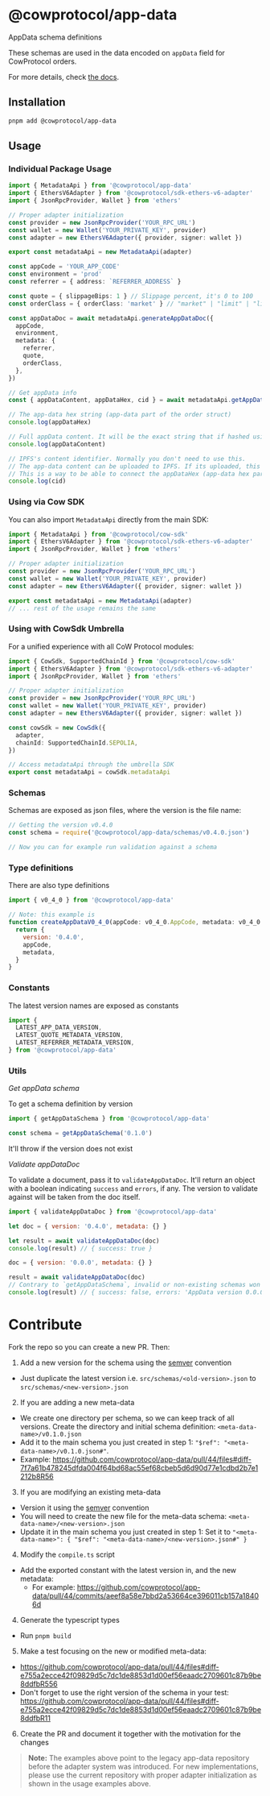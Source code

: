 # @cowprotocol/app-data

AppData schema definitions

These schemas are used in the data encoded on `appData` field for CowProtocol orders.

For more details, check [the docs](https://docs.cow.fi/cow-sdk/order-meta-data-appdata).

## Installation

```bash
pnpm add @cowprotocol/app-data
```

## Usage

### Individual Package Usage

```typescript
import { MetadataApi } from '@cowprotocol/app-data'
import { EthersV6Adapter } from '@cowprotocol/sdk-ethers-v6-adapter'
import { JsonRpcProvider, Wallet } from 'ethers'

// Proper adapter initialization
const provider = new JsonRpcProvider('YOUR_RPC_URL')
const wallet = new Wallet('YOUR_PRIVATE_KEY', provider)
const adapter = new EthersV6Adapter({ provider, signer: wallet })

export const metadataApi = new MetadataApi(adapter)

const appCode = 'YOUR_APP_CODE'
const environment = 'prod'
const referrer = { address: `REFERRER_ADDRESS` }

const quote = { slippageBips: 1 } // Slippage percent, it's 0 to 100
const orderClass = { orderClass: 'market' } // "market" | "limit" | "liquidity"

const appDataDoc = await metadataApi.generateAppDataDoc({
  appCode,
  environment,
  metadata: {
    referrer,
    quote,
    orderClass,
  },
})

// Get appData info
const { appDataContent, appDataHex, cid } = await metadataApi.getAppDataInfo(appDataDoc)

// The app-data hex string (app-data part of the order struct)
console.log(appDataHex)

// Full appData content. It will be the exact string that if hashed using keccak-256 you would get the returned appDataHex  (app-data hex part of the order struct).
console.log(appDataContent)

// IPFS's content identifier. Normally you don't need to use this.
// The app-data content can be uploaded to IPFS. If its uploaded, this CID will be the content identifier.
// This is a way to be able to connect the appDataHex (app-data hex part of the order struct) to its content using a decentralized system.
console.log(cid)
```

### Using via Cow SDK

You can also import `MetadataApi` directly from the main SDK:

```typescript
import { MetadataApi } from '@cowprotocol/cow-sdk'
import { EthersV6Adapter } from '@cowprotocol/sdk-ethers-v6-adapter'
import { JsonRpcProvider, Wallet } from 'ethers'

// Proper adapter initialization
const provider = new JsonRpcProvider('YOUR_RPC_URL')
const wallet = new Wallet('YOUR_PRIVATE_KEY', provider)
const adapter = new EthersV6Adapter({ provider, signer: wallet })

export const metadataApi = new MetadataApi(adapter)
// ... rest of the usage remains the same
```

### Using with CowSdk Umbrella

For a unified experience with all CoW Protocol modules:

```typescript
import { CowSdk, SupportedChainId } from '@cowprotocol/cow-sdk'
import { EthersV6Adapter } from '@cowprotocol/sdk-ethers-v6-adapter'
import { JsonRpcProvider, Wallet } from 'ethers'

// Proper adapter initialization
const provider = new JsonRpcProvider('YOUR_RPC_URL')
const wallet = new Wallet('YOUR_PRIVATE_KEY', provider)
const adapter = new EthersV6Adapter({ provider, signer: wallet })

const cowSdk = new CowSdk({
  adapter,
  chainId: SupportedChainId.SEPOLIA,
})

// Access metadataApi through the umbrella SDK
export const metadataApi = cowSdk.metadataApi
```

### Schemas

Schemas are exposed as json files, where the version is the file name:

```js
// Getting the version v0.4.0
const schema = require('@cowprotocol/app-data/schemas/v0.4.0.json')

// Now you can for example run validation against a schema
```

### Type definitions

There are also type definitions

```js
import { v0_4_0 } from '@cowprotocol/app-data'

// Note: this example is
function createAppDataV0_4_0(appCode: v0_4_0.AppCode, metadata: v0_4_0.Metadata): v0_4_0.AppDataRootSchema {
  return {
    version: '0.4.0',
    appCode,
    metadata,
  }
}
```

### Constants

The latest version names are exposed as constants

```js
import {
  LATEST_APP_DATA_VERSION,
  LATEST_QUOTE_METADATA_VERSION,
  LATEST_REFERRER_METADATA_VERSION,
} from '@cowprotocol/app-data'
```

### Utils

_Get appData schema_

To get a schema definition by version

```js
import { getAppDataSchema } from '@cowprotocol/app-data'

const schema = getAppDataSchema('0.1.0')
```

It'll throw if the version does not exist

_Validate appDataDoc_

To validate a document, pass it to `validateAppDataDoc`.
It'll return an object with a boolean indicating `success` and `errors`, if any.
The version to validate against will be taken from the doc itself.

```js
import { validateAppDataDoc } from '@cowprotocol/app-data'

let doc = { version: '0.4.0', metadata: {} }

let result = await validateAppDataDoc(doc)
console.log(result) // { success: true }

doc = { version: '0.0.0', metadata: {} }

result = await validateAppDataDoc(doc)
// Contrary to `getAppDataSchema`, invalid or non-existing schemas won't throw
console.log(result) // { success: false, errors: 'AppData version 0.0.0 doesn\'t exist'}
```

# Contribute

Fork the repo so you can create a new PR. Then:

1. Add a new version for the schema using the [semver](https://semver.org/) convention

- Just duplicate the latest version i.e. `src/schemas/<old-version>.json` to `src/schemas/<new-version>.json`

2. If you are adding a new meta-data

- We create one directory per schema, so we can keep track of all versions. Create the directory and initial schema definition: `<meta-data-name>/v0.1.0.json`
- Add it to the main schema you just created in step 1: `"$ref": "<meta-data-name>/v0.1.0.json#"`.
- Example: <https://github.com/cowprotocol/app-data/pull/44/files#diff-7f7a61b478245dfda004f64bd68ac55ef68cbeb5d6d90d77e1cdbd2b7e1212b8R56>

3. If you are modifying an existing meta-data

- Version it using the [semver](https://semver.org/) convention
- You will need to create the new file for the meta-data schema: `<meta-data-name>/<new-version>.json`
- Update it in the main schema you just created in step 1: Set it to `"<meta-data-name>": { "$ref": "<meta-data-name>/<new-version>.json#" }`

4. Modify the `compile.ts` script

- Add the exported constant with the latest version in, and the new metadata:
  - For example: <https://github.com/cowprotocol/app-data/pull/44/commits/aeef8a58e7bbd2a53664ce396011cb157a18406d>

4. Generate the typescript types

- Run `pnpm build`

5. Make a test focusing on the new or modified meta-data:

- <https://github.com/cowprotocol/app-data/pull/44/files#diff-e755a2ecce42f09829d5c7dc1de8853d1d00ef56eaadc2709601c87b9be8ddfbR556>
- Don't forget to use the right version of the schema in your test: <https://github.com/cowprotocol/app-data/pull/44/files#diff-e755a2ecce42f09829d5c7dc1de8853d1d00ef56eaadc2709601c87b9be8ddfbR11>

6. Create the PR and document it together with the motivation for the changes

> **Note:** The examples above point to the legacy app-data repository before the adapter system was introduced. For new implementations, please use the current repository with proper adapter initialization as shown in the usage examples above.
